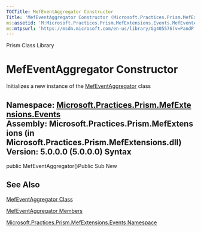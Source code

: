 ```yaml
---
TOCTitle: MefEventAggregator Constructor
Title: 'MefEventAggregator Constructor (Microsoft.Practices.Prism.MefExtensions.Events)'
ms:assetid: 'M:Microsoft.Practices.Prism.MefExtensions.Events.MefEventAggregator.\#ctor'
ms:mtpsurl: 'https://msdn.microsoft.com/en-us/library/Gg405576(v=PandP.50)'
---
```


Prism Class Library

MefEventAggregator Constructor
==============================

Initializes a new instance of the [MefEventAggregator](https://msdn.microsoft.com/t:microsoft.practices.prism.mefextensions.events.mefeventaggregator) class

**Namespace:** [Microsoft.Practices.Prism.MefExtensions.Events](https://msdn.microsoft.com/n:microsoft.practices.prism.mefextensions.events)
**Assembly:** Microsoft.Practices.Prism.MefExtensions (in Microsoft.Practices.Prism.MefExtensions.dll) Version: 5.0.0.0 (5.0.0.0)
Syntax
------

<span id="syntaxToggle"></span>public MefEventAggregator()Public Sub New

See Also
--------

<span id="seeAlsoToggle"></span>
[MefEventAggregator Class](https://msdn.microsoft.com/t:microsoft.practices.prism.mefextensions.events.mefeventaggregator)

[MefEventAggregator Members](https://msdn.microsoft.com/allmembers.t:microsoft.practices.prism.mefextensions.events.mefeventaggregator)

[Microsoft.Practices.Prism.MefExtensions.Events Namespace](https://msdn.microsoft.com/n:microsoft.practices.prism.mefextensions.events)
